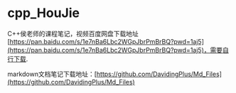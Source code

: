 # cpp_HouJie

C++侯老师的课程笔记，视频百度网盘下载地址 [https://pan.baidu.com/s/1e7nBa6Lbc2WGpJbrPmBrBQ?pwd=1aj5](https://pan.baidu.com/s/1e7nBa6Lbc2WGpJbrPmBrBQ?pwd=1aj5)，需要自行下载.

markdown文档笔记下载地址：[https://github.com/DavidingPlus/Md_Files](https://github.com/DavidingPlus/Md_Files)

